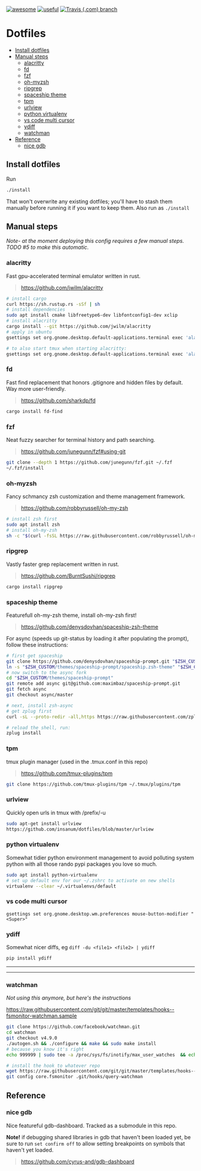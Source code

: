[![awesome](https://img.shields.io/badge/awesome-yes-ff69b4.svg?style=for-the-badge)](https://github.com/twitter/twemoji)  [![useful](https://img.shields.io/badge/useful-nope-blue.svg?style=for-the-badge)](https://badssl.com/)  [![Travis (.com) branch](https://img.shields.io/travis/com/noahp/dotfiles/master.svg?style=for-the-badge)](https://travis-ci.com/noahp/dotfiles)

# Dotfiles

<!-- vim-markdown-toc GFM -->

- [Install dotfiles](#install-dotfiles)
- [Manual steps](#manual-steps)
    - [alacritty](#alacritty)
    - [fd](#fd)
    - [fzf](#fzf)
    - [oh-myzsh](#oh-myzsh)
    - [ripgrep](#ripgrep)
    - [spaceship theme](#spaceship-theme)
    - [tpm](#tpm)
    - [urlview](#urlview)
    - [python virtualenv](#python-virtualenv)
    - [vs code multi cursor](#vs-code-multi-cursor)
    - [ydiff](#ydiff)
    - [watchman](#watchman)
- [Reference](#reference)
    - [nice gdb](#nice-gdb)

<!-- vim-markdown-toc -->

## Install dotfiles
Run

```bash
./install
```

That won't overwrite any existing dotfiles; you'll have to stash them manually before running it if you want to keep them.
Also run as `./install`

## Manual steps
*Note- at the moment deploying this config requires a few manual steps.
TODO #5 to make this automatic.*

### alacritty
Fast gpu-accelerated terminal emulator written in rust.

>https://github.com/jwilm/alacritty
```bash
# install cargo
curl https://sh.rustup.rs -sSf | sh
# install dependencies
sudo apt install cmake libfreetype6-dev libfontconfig1-dev xclip
# install alacritty
cargo install --git https://github.com/jwilm/alacritty
# apply in ubuntu
gsettings set org.gnome.desktop.default-applications.terminal exec 'alacritty'

# to also start tmux when starting alacritty:
gsettings set org.gnome.desktop.default-applications.terminal exec 'alacritty -e tmux'
```

### fd
Fast find replacement that honors .gitignore and hidden files by default. Way
more user-friendly.
> https://github.com/sharkdp/fd

```bash
cargo install fd-find
```

### fzf
Neat fuzzy searcher for terminal history and path searching.
>https://github.com/junegunn/fzf#using-git

```bash
git clone --depth 1 https://github.com/junegunn/fzf.git ~/.fzf
~/.fzf/install
```

### oh-myzsh
Fancy schmancy zsh customization and theme management framework.
>https://github.com/robbyrussell/oh-my-zsh

```bash
# install zsh first
sudo apt install zsh
# install oh-my-zsh
sh -c "$(curl -fsSL https://raw.githubusercontent.com/robbyrussell/oh-my-zsh/master/tools/install.sh)"
```

### ripgrep
Vastly faster grep replacement written in rust.
>https://github.com/BurntSushi/ripgrep
```bash
cargo install ripgrep
```

### spaceship theme
Featurefull oh-my-zsh theme, install oh-my-zsh first!
>https://github.com/denysdovhan/spaceship-zsh-theme

For async (speeds up git-status by loading it after populating the prompt),
follow these instructions:
```bash
# first get spaceship
git clone https://github.com/denysdovhan/spaceship-prompt.git "$ZSH_CUSTOM/themes/spaceship-prompt"
ln -s "$ZSH_CUSTOM/themes/spaceship-prompt/spaceship.zsh-theme" "$ZSH_CUSTOM/themes/spaceship.zsh-theme"
# now switch to the async fork
cd "$ZSH_CUSTOM/themes/spaceship-prompt"
git remote add async git@github.com:maximbaz/spaceship-prompt.git
git fetch async
git checkout async/master

# next, install zsh-async
# get zplug first
curl -sL --proto-redir -all,https https://raw.githubusercontent.com/zplug/installer/master/installer.zsh | zsh

# reload the shell, run:
zplug install
```

### tpm
tmux plugin manager (used in the .tmux.conf in this repo)
>https://github.com/tmux-plugins/tpm

```bash
git clone https://github.com/tmux-plugins/tpm ~/.tmux/plugins/tpm
```

### urlview
Quickly open urls in tmux with /prefix/-u

```bash
sudo apt-get install urlview
https://github.com/insanum/dotfiles/blob/master/urlview
```

### python virtualenv
Somewhat tidier python environment management to avoid polluting system python
with all those rando pypi packages you love so much.
```bash
sudo apt install python-virtualenv
# set up default env for our ~/.zshrc to activate on new shells
virtualenv --clear ~/.virtualenvs/default
```

### vs code multi cursor
`gsettings set org.gnome.desktop.wm.preferences mouse-button-modifier "<Super>"`

### ydiff
Somewhat nicer diffs, eg `diff -du <file1> <file2> | ydiff`
```bash
pip install ydiff
```
___
___

### watchman
*Not using this anymore, but here's the instructions*

https://raw.githubusercontent.com/git/git/master/templates/hooks--fsmonitor-watchman.sample
```bash
git clone https://github.com/facebook/watchman.git
cd watchman
git checkout v4.9.0
./autogen.sh && ./configure && make && sudo make install
# because you know it's right
echo 999999 | sudo tee -a /proc/sys/fs/inotify/max_user_watches  && echo 999999 | sudo tee -a  /proc/sys/fs/inotify/max_queued_events && echo 999999 | sudo tee  -a /proc/sys/fs/inotify/max_user_instances

# install the hook to whatever repo
wget https://raw.githubusercontent.com/git/git/master/templates/hooks--fsmonitor-watchman.sample -O .git/hooks/query-watchman && chmod +x .git/hooks/query-watchman
git config core.fsmonitor .git/hooks/query-watchman
```

## Reference
### nice gdb
Nice featureful gdb-dashboard. Tracked as a submodule in this repo.

**Note!** if debugging shared libraries in gdb that haven't been loaded yet, be sure
to run `set confirm off` to allow setting breakpoints on symbols that haven't
yet loaded.
>https://github.com/cyrus-and/gdb-dashboard
